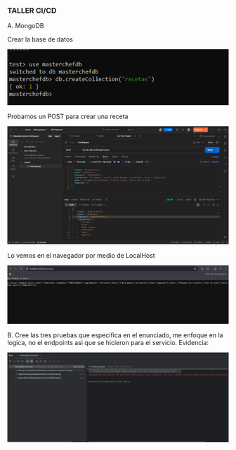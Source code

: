 ### TALLER CI/CD



A. MongoDB

Crear la base de datos

![img.png](img.png)

Probamos un POST para crear una receta 

![img_1.png](img_1.png)

Lo vemos en el navegador por medio de LocalHost

![img_2.png](img_2.png)

B. Cree las tres pruebas que especifica en el enunciado, me enfoque en la logica, no el endpoints asi que se hicieron
para el servicio. Evidencia:

![img_3.png](img_3.png)

